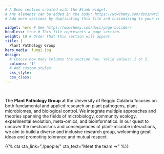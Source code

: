 ```yaml
---
# A Demo section created with the Blank widget.
# Any elements can be added in the body: https://wowchemy.com/docs/writing-markdown-latex/
# Add more sections by duplicating this file and customizing to your requirements.

widget: hero # See https://wowchemy.com/docs/page-builder/
headless: true # This file represents a page section.
weight: 10 # Order that this section will appear.
title: |
  Plant Pathology Group  
hero_media: fungi.jpg
design:
  # Choose how many columns the section has. Valid values: 1 or 2.
  columns: '1'
  # Add custom styles
  css_style:
  css_class:
---
```


<br>

The **Plant Pathology Group** at the University of Reggio Calabria focuses on both fundamental and applied research on plant pathogens, plant microbiomes, and biological control. We integrate multiple approaches and theories spanning the fields of microbiology, community ecology, experimental evolution, meta-omics, and bioinformatics. In our quest to uncover the mechanisms and consequences of plant-microbe interactions, we aim to build a diverse and inclusive research group, welcoming great ideas and promoting tolerance and mutual respect.

{{% cta cta_link="./people/" cta_text="Meet the team →" %}}
